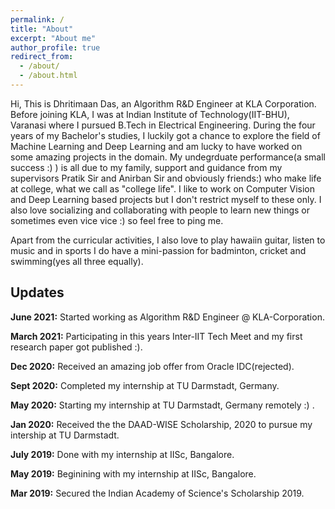 ```yaml
---
permalink: /
title: "About"
excerpt: "About me"
author_profile: true
redirect_from: 
  - /about/
  - /about.html
---
```



Hi, This is Dhritimaan Das, an Algorithm R&D Engineer at KLA Corporation. Before joining KLA, I was at Indian Institute of Technology(IIT-BHU), Varanasi where I pursued B.Tech in Electrical Engineering. During the four years of my Bachelor's studies, I luckily got a chance to explore the field of Machine Learning and Deep Learning and am lucky to have worked on some amazing projects in the domain. My undegrduate performance(a small success :) ) is all due to my family, support and guidance from my supervisors Pratik Sir and Anirban Sir and obviously friends:) who make life at college, what we call as "college life". I like to work on Computer Vision and Deep Learning based projects but I don't restrict myself to these only. I also love socializing and collaborating with people to learn new things or sometimes even vice vice :) so feel free to ping me.

Apart from the curricular activities, I also love to play hawaiin guitar, listen to music and in sports I do have a mini-passion for badminton, cricket and swimming(yes all three equally).


## **Updates**

**June 2021:** Started working as Algorithm R&D Engineer @ KLA-Corporation.

**March 2021:** Participating in this years Inter-IIT Tech Meet and my first research paper got published :).

**Dec 2020:** Received an amazing job offer from Oracle IDC(rejected).

**Sept 2020:** Completed my internship at TU Darmstadt, Germany.

**May 2020:** Starting my internship at TU Darmstadt, Germany remotely :) .

**Jan 2020:** Received the the DAAD-WISE Scholarship, 2020 to pursue my intership at TU Darmstadt.

**July 2019:** Done with my internship at IISc, Bangalore. 

**May 2019:** Beginining with my internship at IISc, Bangalore.

**Mar 2019:** Secured the Indian Academy of Science's Scholarship 2019.

